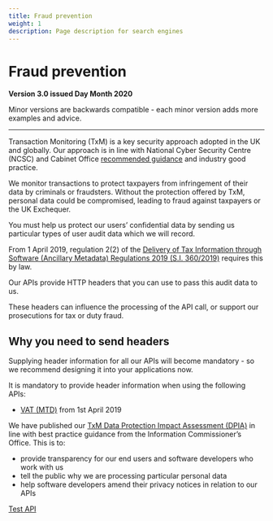 ```yaml
---
title: Fraud prevention
weight: 1
description: Page description for search engines
---
```


# Fraud prevention

**Version 3.0 issued Day Month 2020**

Minor versions are backwards compatible - each minor version adds more examples and advice.

***

Transaction Monitoring (TxM) is a key security approach adopted in the UK and globally. Our approach is in line with National Cyber Security Centre (NCSC) and Cabinet Office [recommended guidance](https://assets.publishing.service.gov.uk/government/uploads/system/uploads/attachment_data/file/271268/GPG_53_Transaction_Monitoring_issue_1-1_April_2013.pdf) and industry good practice.

We monitor transactions to protect taxpayers from infringement of their data by criminals or fraudsters. Without the protection offered by TxM, personal data could be compromised, leading to fraud against taxpayers or the UK Exchequer.

You must help us protect our users’ confidential data by sending us particular types of user audit data which we will record.

From 1 April 2019, regulation 2(2) of the [Delivery of Tax Information through Software (Ancillary Metadata) Regulations 2019 (S.I. 360/2019)](http://www.legislation.gov.uk/uksi/2019/360/made) requires this by law.

Our APIs provide HTTP headers that you can use to pass this audit data to us.

These headers can influence the processing of the API call, or support our prosecutions for tax or duty fraud.

## Why you need to send headers

Supplying header information for all our APIs will become mandatory - so we recommend designing it into your applications now.

It is mandatory to provide header information when using the following APIs:

  * [VAT (MTD)](https://developer.service.hmrc.gov.uk/api-documentation/docs/api/service/vat-api/1.0) from 1st April 2019

We have published our [TxM Data Protection Impact Assessment (DPIA)](https://developer.service.hmrc.gov.uk/api-documentation/assets/content/documentation/3f4c263faa8231bea05c1826b7f6b81c-TxM%20DPIA%20v3%201%20Public.pdf) in line with best practice guidance from the Information Commissioner’s Office. This is to:

  * provide transparency for our end users and software developers who work with us
  * tell the public why we are processing particular personal data
  * help software developers amend their privacy notices in relation to our APIs

[Test API](documentation/test-api.html)
